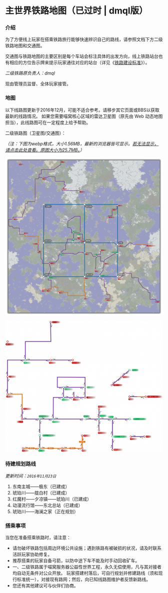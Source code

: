 # 主世界铁路地图（已过时 | dmql版）

### 介绍

为了方便线上玩家在搭乘铁路旅行能够快速辨识自己的路线，请参照文档下方二级铁路地图和交通图。

交通图与铁路地图的主要区别是每个车站会标注具体的出发方向，线上铁路站台也有相应的方位告示牌来提示玩家通往对应的站台（详见《[铁路建设标准](space/building/railway-construction-standard.md#_13-站牌规范)》）。

*二级铁路原负责人：dmql*

现由管理员监督、全体玩家接管。

### 地图

以下线路图更新于2016年12月，可能不适合参考。请移步其它页面或BBS以获取最新的线路情况。
如果您需要喵窝核心区域的雷达卫星图（原先由 Web 动态地图担当），此线路图可在一定程度上给予帮助。

二级铁路图（卫星图/交通图）：

*（注：下图为webp格式，大小1.56MB，最新的浏览器皆可显示。[若无法显示，请点击此处查看。原图大小为25.7MB。](https://silverwei.github.io/NyaaCatTraffic/)）*

![二级铁路图（卫星图/交通图）](../../assets/images/map-navi/map-overworld-rail-dmql.webp)

![二级铁路图（卫星图/交通图）](../../assets/images/map-navi/nyaacattraffic2.png)

### 待建规划路线

*更新时间：`2016年11月23日`*

1. 东南主城——极东（已建成）
2. 琥珀川——胧白村（已建成）
3. 红魔村——夕凉镇——琥珀川（已建成）
4. 动漫流行馆——东北总站（已建成）
5. 琥珀川——海澜之家（正在规划）

### 搭乘事项

当您在准备搭乘铁路时，请注意：

- 请勿破坏铁路包括周边环境公共设施；遇到铁路有被破损的状况，请及时联系活跃玩家协助修复。
- 推荐搭乘的玩家自备弓箭，以防中途下车不能及时手动回收矿车。
- 一、二级铁路属于喵窝服务器公益性世界工程，永久无偿使用，凡与其对接者均自动无条件对公众开放。
  玩家搭建村落后，可自行规划并修建路线（须和现行标准统一），对接现有路网；然后，向已知线路图维护者反馈新路线。
- 您还有其他建议可与伙伴们协商。
